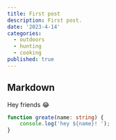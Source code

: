 ```yaml
---
title: First post
description: First post.
date: '2023-4-14'
categories:
  - outdoors
  - hunting
  - cooking
published: true
---
```


## Markdown

Hey friends 😂

```ts
function greate(name: string) {
	console.log('hey ${name}! ');
}
```
